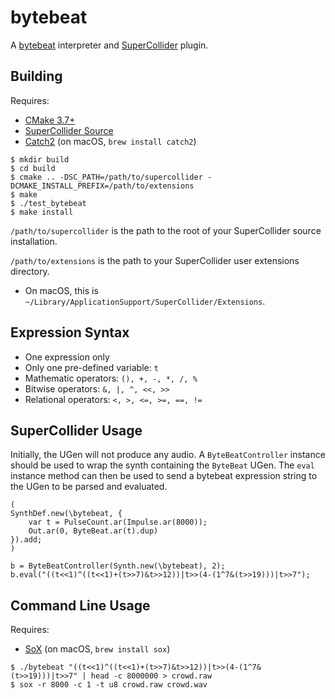 # bytebeat

A [bytebeat](https://arxiv.org/abs/1112.1368) interpreter and [SuperCollider](https://supercollider.github.io) plugin.

## Building

Requires:

- [CMake 3.7+](https://cmake.org)
- [SuperCollider Source](https://github.com/supercollider/supercollider)
- [Catch2](https://github.com/catchorg/Catch2) (on macOS, `brew install catch2`)

```
$ mkdir build
$ cd build
$ cmake .. -DSC_PATH=/path/to/supercollider -DCMAKE_INSTALL_PREFIX=/path/to/extensions
$ make
$ ./test_bytebeat
$ make install
```

`/path/to/supercollider` is the path to the root of your SuperCollider source installation.

`/path/to/extensions` is the path to your SuperCollider user extensions directory.

- On macOS, this is `~/Library/ApplicationSupport/SuperCollider/Extensions`.

## Expression Syntax

- One expression only
- Only one pre-defined variable: `t`
- Mathematic operators: ​`(), +, -, *, /, %`
- Bitwise operators: ​`&, |, ^, <<, >>`
- Relational operators: `<, >, <=, >=, ==, !=`

## SuperCollider Usage

Initially, the UGen will not produce any audio. A `ByteBeatController` instance
should be used to wrap the synth containing the `ByteBeat` UGen. The `eval`
instance method can then be used to send a bytebeat expression string to the
UGen to be parsed and evaluated.

```
(
SynthDef.new(\bytebeat, {
    var t = PulseCount.ar(Impulse.ar(8000));
    Out.ar(0, ByteBeat.ar(t).dup)
}).add;
)

b = ByteBeatController(Synth.new(\bytebeat), 2);
b.eval("((t<<1)^((t<<1)+(t>>7)&t>>12))|t>>(4-(1^7&(t>>19)))|t>>7");
```

## Command Line Usage

Requires:

- [SoX](http://sox.sourceforge.net) (on macOS, `brew install sox`)

```
$ ./bytebeat "((t<<1)^((t<<1)+(t>>7)&t>>12))|t>>(4-(1^7&(t>>19)))|t>>7" | head -c 8000000 > crowd.raw
$ sox -r 8000 -c 1 -t u8 crowd.raw crowd.wav
```
